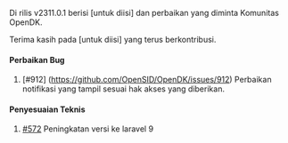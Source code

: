 Di rilis v2311.0.1 berisi  [untuk diisi] dan perbaikan yang diminta Komunitas OpenDK.

Terima kasih pada [untuk diisi] yang terus berkontribusi.


#### Perbaikan Bug
1. [#912] (https://github.com/OpenSID/OpenDK/issues/912) Perbaikan notifikasi yang tampil sesuai hak akses yang diberikan.

#### Penyesuaian Teknis
1. [#572](https://github.com/OpenSID/OpenDK/issues/572) Peningkatan versi ke laravel 9
